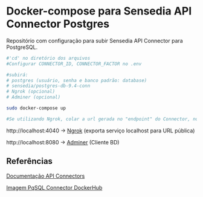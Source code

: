 # Docker-compose para Sensedia API Connector Postgres

Repositório com configuração para subir Sensedia API Connector para PostgreSQL.

```sh
#'cd' no diretório dos arquivos
#Configurar CONNECTOR_ID, CONNECTOR_FACTOR no .env

#subirá: 
# postgres (usuário, senha e banco padrão: database)
# sensedia/postgres-db-9.4-conn
# Ngrok (opcional)
# Adminer (opcional)

sudo docker-compose up 

#Se utilizando Ngrok, colar a url gerada no "endpoint" do Connector, no Manager.
```
http://localhost:4040 -> [Ngrok](https://ngrok.com/) (exporta serviço localhost para URL pública)

http://localhost:8080 -> [Adminer](https://www.adminer.org/) (Cliente BD)


## Referências
[Documentação API Connectors](https://help.v3.apisuite.sensedia.com/pt/api-platform-guide/4.3.x.x/api-connectors/api-connectors.html)

[Imagem PqSQL Connector DockerHub](https://hub.docker.com/r/sensedia/postgres-db-9.4-conn)

